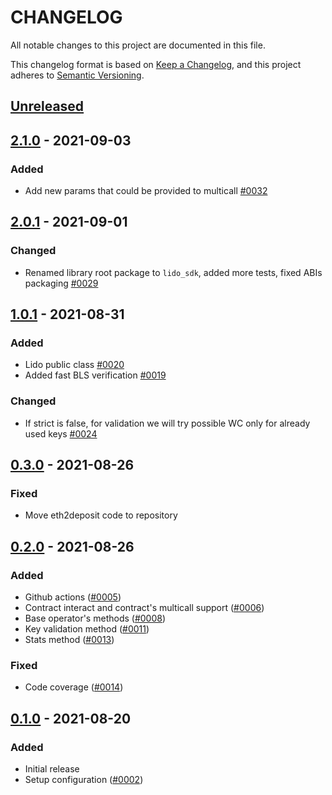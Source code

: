 # CHANGELOG

All notable changes to this project are documented in this file.

This changelog format is based on [Keep a Changelog](https://keepachangelog.com/en/1.0.0/),
and this project adheres to [Semantic Versioning](https://semver.org/spec/v2.0.0.html).

## [Unreleased](https://github.com/lidofinance/lido-python-sdk)

## [2.1.0](https://github.com/lidofinance/lido-python-sdk) - 2021-09-03
### Added
- Add new params that could be provided to multicall [#0032](https://github.com/lidofinance/lido-python-sdk/pull/32)

## [2.0.1](https://github.com/lidofinance/lido-python-sdk) - 2021-09-01
### Changed
- Renamed library root package to `lido_sdk`, added more tests, fixed ABIs packaging [#0029](https://github.com/lidofinance/lido-python-sdk/pull/29)

## [1.0.1](https://github.com/lidofinance/lido-python-sdk) - 2021-08-31
### Added
- Lido public class [#0020](https://github.com/lidofinance/lido-python-sdk/pull/20)
- Added fast BLS verification [#0019](https://github.com/lidofinance/lido-python-sdk/pull/19)

### Changed
- If strict is false, for validation we will try possible WC only for already used keys [#0024](https://github.com/lidofinance/lido-python-sdk/pull/24)

## [0.3.0](https://github.com/lidofinance/lido-python-sdk) - 2021-08-26
### Fixed
- Move eth2deposit code to repository

## [0.2.0](https://github.com/lidofinance/lido-python-sdk) - 2021-08-26
### Added
- Github actions ([#0005](https://github.com/lidofinance/lido-python-sdk/pull/5))
- Contract interact and contract's multicall support ([#0006](https://github.com/lidofinance/lido-python-sdk/pull/6))
- Base operator's methods ([#0008](https://github.com/lidofinance/lido-python-sdk/pull/8))
- Key validation method ([#0011](https://github.com/lidofinance/lido-python-sdk/pull/11))
- Stats method ([#0013](https://github.com/lidofinance/lido-python-sdk/pull/11))

### Fixed
- Code coverage ([#0014](https://github.com/lidofinance/lido-python-sdk/pull/14))

## [0.1.0](https://github.com/lidofinance/lido-python-sdk) - 2021-08-20
### Added
- Initial release
- Setup configuration ([#0002](https://github.com/lidofinance/lido-python-sdk/pull/2))
